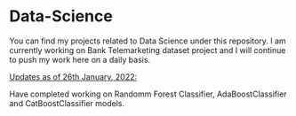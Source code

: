 # Data-Science
You can find my projects related to Data Science under this repository.
I am currently working on Bank Telemarketing dataset project and I will continue to push my work here on a daily basis.

<u>Updates as of 26th January, 2022:</u>

Have completed working on Randomm Forest Classifier, AdaBoostClassifier and CatBoostClassifier models.
